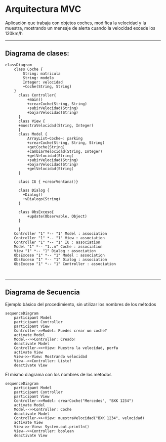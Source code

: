 # Arquitectura MVC

Aplicación que trabaja con objetos coches, modifica la velocidad y la muestra, mostrando un mensaje de alerta cuando la velocidad excede los 120km/h

---
## Diagrama de clases:

```mermaid
classDiagram
    class Coche {
        String: matricula
        String: modelo
        Integer: velocidad
        +Coche(String, String)
    }
      class Controller{
          +main()
          +crearCoche(String, String)
          +subirVelocidad(String)
          +bajarVelocidad(String)
      }
      class View {
      +muestraVelocidad(String, Integer)
      }
      class Model {
          ArrayList~Coche~: parking
          +crearCoche(String, String, String)
          +getCoche(String)
          +cambiarVelocidad(String, Integer)
          +getVelocidad(String)
          +subirVelocidad(String)
          +bajarVelocidad(String)
          +getVelocidad(String)
      }
      
      class IU { +crearVentana()}
      
      class Dialog { 
        +Dialog() 
        +vDialogo(String)  
      }
      
      class ObsExceso{
          +update(Observable, Object)
      }
      
      }
    Controller "1" *-- "1" Model : association
    Controller "1" *-- "1" View : association
    Controller "1" *-- "1" IU : association
    Model "1" *-- "1..n" Coche : association
    View "1" *-- "1" Dialog : association
    ObsExceso "1" *-- "1" Model : association
    ObsExceso "1" *-- "1" Dialog : association
    ObsExceso "1" *-- "1" Controller : association
      
      
```

---

## Diagrama de Secuencia

Ejemplo básico del procedimiento, sin utilizar los nombres de los métodos


```mermaid
sequenceDiagram
    participant Model
    participant Controller
    participant View
    Controller->>Model: Puedes crear un coche?
    activate Model
    Model-->>Controller: Creado!
    deactivate Model
    Controller->>+View: Muestra la velocidad, porfa
    activate View
    View->>-View: Mostrando velocidad
    View-->>Controller: Listo!
    deactivate View
```

El mismo diagrama con los nombres de los métodos

```mermaid
sequenceDiagram
    participant Model
    participant Controller
    participant View
    Controller->>Model: crearCoche("Mercedes", "BXK 1234")
    activate Model
    Model-->>Controller: Coche
    deactivate Model
    Controller->>+View: muestraVelocidad("BXK 1234", velocidad)
    activate View
    View->>-View: System.out.println()
    View-->>Controller: boolean
    deactivate View
```